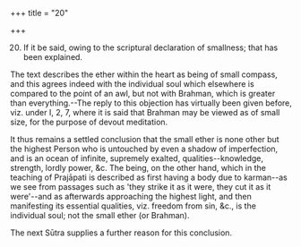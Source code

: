 +++
title = "20"

+++


20. If it be said, owing to the scriptural declaration of smallness; that has been explained.

The text describes the ether within the heart as being of small compass, and this agrees indeed with the individual soul which elsewhere is compared to the point of an awl, but not with Brahman, which is greater than everything.--The reply to this objection has virtually been given before, viz. under I, 2, 7, where it is said that Brahman may be viewed as of small size, for the purpose of devout meditation.

It thus remains a settled conclusion that the small ether is none other but the highest Person who is untouched by even a shadow of imperfection, and is an ocean of infinite, supremely exalted, qualities--knowledge, strength, lordly power, &c. The being, on the other hand, which in the teaching of Prajāpati is described as first having a body due to karman--as we see from passages such as 'they strike it as it were, they cut it as it were'--and as afterwards approaching the highest light, and then manifesting its essential qualities, viz. freedom from sin, &c., is the individual soul; not the small ether (or Brahman).

The next Sūtra supplies a further reason for this conclusion.

